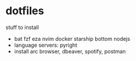 # dotfiles
stuff to install
- bat fzf eza nvim docker starship bottom nodejs
- language servers: pyright
- install arc browser, dbeaver, spotify, postman
